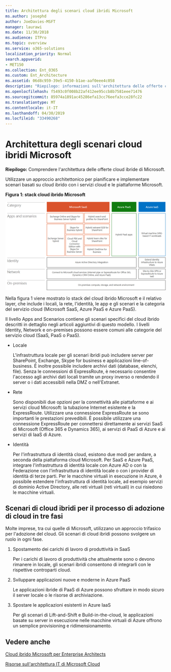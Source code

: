 ```yaml
---
title: Architettura degli scenari cloud ibridi Microsoft
ms.author: josephd
author: JoeDavies-MSFT
manager: laurawi
ms.date: 11/30/2018
ms.audience: ITPro
ms.topic: overview
ms.service: o365-solutions
localization_priority: Normal
search.appverid:
- MET150
ms.collection: Ent_O365
ms.custom: Ent_Architecture
ms.assetid: 06d8c959-39e5-4150-b1ae-aaf0eee4c058
description: "Riepilogo: informazioni sull'architettura delle offerte cloud ibride di Microsoft."
ms.openlocfilehash: f5493c0f008b22af412ee95ccb8b7581eee71476
ms.sourcegitcommit: 85974a1891ac45286efa13cc76eefa3cce28fc22
ms.translationtype: MT
ms.contentlocale: it-IT
ms.lasthandoff: 04/30/2019
ms.locfileid: "33490268"
---
```

# <a name="architecture-of-microsoft-hybrid-cloud-scenarios"></a>Architettura degli scenari cloud ibridi Microsoft

 **Riepilogo:** Comprendere l'architettura delle offerte cloud ibride di Microsoft.
  
Utilizzare un approccio architettonico per pianificare e implementare scenari basati su cloud ibrido con i servizi cloud e le piattaforme Microsoft.
  
**Figura 1: stack cloud ibrido Microsoft**

![Stack del cloud ibrido Microsoft](media/Hybrid-Poster/Hybrid-Cloud-Stack.png)
  
Nella figura 1 viene mostrato lo stack del cloud ibrido Microsoft e il relativo layer, che include i locali, la rete, l'identità, le app e gli scenari e la categoria del servizio cloud (Microsoft SaaS, Azure PaaS e Azure PaaS).
  
Il livello Apps and Scenarios contiene gli scenari specifici del cloud ibrido descritti in dettaglio negli articoli aggiuntivi di questo modello. I livelli Identity, Network e on-premises possono essere comuni alle categorie del servizio cloud (SaaS, PaaS o PaaS).
  
- Locale
    
    L'infrastruttura locale per gli scenari ibridi può includere server per SharePoint, Exchange, Skype for business e applicazioni line-of-business. È inoltre possibile includere archivi dati (database, elenchi, file). Senza le connessioni di ExpressRoute, è necessario consentire l'accesso agli archivi dati locali tramite un proxy inverso o rendendo il server o i dati accessibili nella DMZ o nell'Extranet.
    
- Rete
    
    Sono disponibili due opzioni per la connettività alle piattaforme e ai servizi cloud Microsoft: la tubazione Internet esistente e la ExpressRoute. Utilizzare una connessione ExpressRoute se sono importanti le prestazioni prevedibili. È possibile utilizzare una connessione ExpressRoute per connettersi direttamente ai servizi SaaS di Microsoft (Office 365 e Dynamics 365), ai servizi di PaaS di Azure e ai servizi di IaaS di Azure.
    
- Identità
    
    Per l'infrastruttura di identità cloud, esistono due modi per andare, a seconda della piattaforma cloud Microsoft. Per SaaS e Azure PaaS, integrare l'infrastruttura di identità locale con Azure AD o con la Federazione con l'infrastruttura di identità locale o con i provider di identità di terze parti. Per le macchine virtuali in esecuzione in Azure, è possibile estendere l'infrastruttura di identità locale, ad esempio servizi di dominio Active Directory, alle reti virtuali (reti virtuali) in cui risiedono le macchine virtuali.
    
## <a name="hybrid-cloud-scenarios-for-the-three-phase-cloud-adoption-process"></a>Scenari di cloud ibridi per il processo di adozione di cloud in tre fasi

Molte imprese, tra cui quelle di Microsoft, utilizzano un approccio trifasico per l'adozione del cloud. Gli scenari di cloud ibridi possono svolgere un ruolo in ogni fase.
  
1. Spostamento dei carichi di lavoro di produttività in SaaS
    
    Per i carichi di lavoro di produttività che attualmente sono o devono rimanere in locale, gli scenari ibridi consentono di integrarli con le rispettive controparti cloud.
    
2. Sviluppare applicazioni nuove e moderne in Azure PaaS
    
    Le applicazioni ibride di PaaS di Azure possono sfruttare in modo sicuro il server locale o le risorse di archiviazione.
    
3. Spostare le applicazioni esistenti in Azure IaaS
    
    Per gli scenari di Lift-and-Shift e Build-in-the-cloud, le applicazioni basate su server in esecuzione nelle macchine virtuali di Azure offrono un semplice provisioning e ridimensionamento.
    
## <a name="see-also"></a>Vedere anche

[Cloud ibrido Microsoft per Enterprise Architects](microsoft-hybrid-cloud-for-enterprise-architects.md)
  
[Risorse sull'architettura IT di Microsoft Cloud](microsoft-cloud-it-architecture-resources.md)

